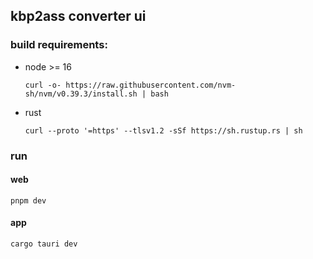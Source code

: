 ## kbp2ass converter ui

### build requirements:

- node >= 16

  ```
  curl -o- https://raw.githubusercontent.com/nvm-sh/nvm/v0.39.3/install.sh | bash
  ```

- rust
  ```
  curl --proto '=https' --tlsv1.2 -sSf https://sh.rustup.rs | sh
  ```

### run

#### web

```
pnpm dev
```

#### app

```
cargo tauri dev
```
